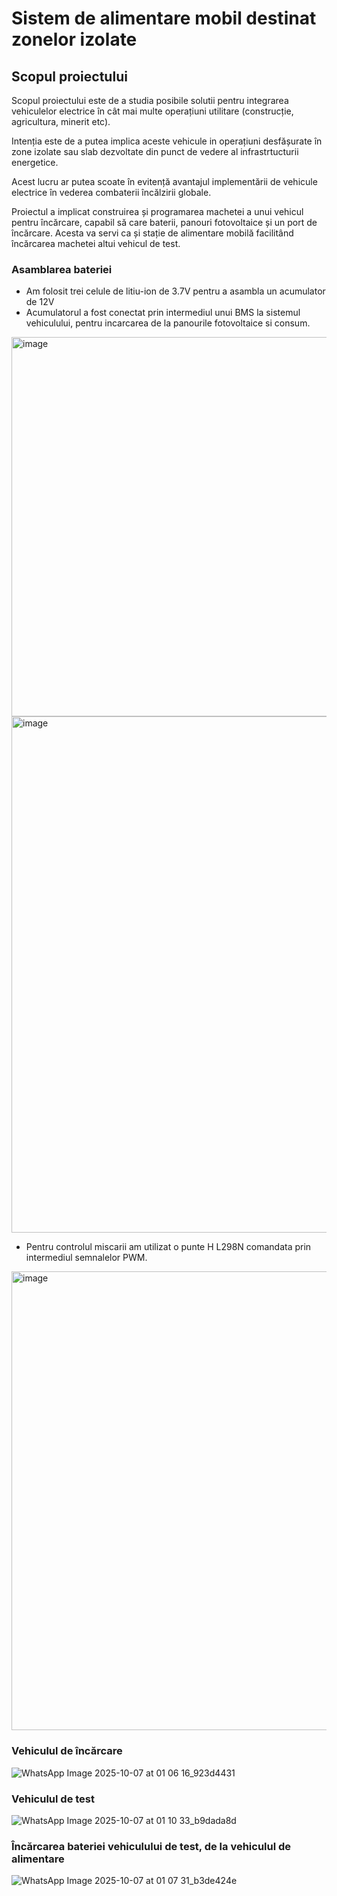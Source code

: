﻿# Sistem de alimentare mobil destinat zonelor izolate

## Scopul proiectului

Scopul proiectului este de a studia posibile solutii pentru integrarea vehiculelor electrice în cât mai multe operațiuni utilitare (construcție, agricultura, minerit etc).
  
Intenția este de a putea implica aceste vehicule in operațiuni desfășurate în zone izolate sau slab dezvoltate din punct de vedere al infrastrtucturii energetice.

Acest lucru ar putea scoate în evitență avantajul implementării de vehicule electrice în vederea combaterii încălzirii globale.

Proiectul a implicat construirea și programarea machetei a unui vehicul pentru încărcare, capabil să care baterii, panouri fotovoltaice și un port de încărcare. Acesta va servi ca și stație de alimentare mobilă facilitând încărcarea machetei altui vehicul de test.

### Asamblarea bateriei

* Am folosit trei celule de litiu-ion de 3.7V pentru a asambla un acumulator de 12V
* Acumulatorul a fost conectat prin intermediul unui BMS la sistemul vehiculului, pentru incarcarea de la panourile fotovoltaice si consum.
<img width="1027" height="607" alt="image" src="https://github.com/user-attachments/assets/ece71b26-ea17-4506-b23b-33bd1b9b13b9" />

<img width="1056" height="826" alt="image" src="https://github.com/user-attachments/assets/857e9b0c-52d6-492f-9360-b858572b7edb" />

* Pentru controlul miscarii am utilizat o punte H L298N comandata prin intermediul semnalelor PWM.

<img width="989" height="734" alt="image" src="https://github.com/user-attachments/assets/d3817dbc-f227-4f10-876c-45986b01c80a" />


### Vehiculul de încărcare
![WhatsApp Image 2025-10-07 at 01 06 16_923d4431](https://github.com/user-attachments/assets/4d7e7d23-a5a9-4fc7-97b5-e802a245a98e)

### Vehiculul de test
![WhatsApp Image 2025-10-07 at 01 10 33_b9dada8d](https://github.com/user-attachments/assets/706166ab-1139-43b9-9bf0-2e8f77d25b51)

### Încărcarea bateriei vehiculului de test, de la vehiculul de alimentare
![WhatsApp Image 2025-10-07 at 01 07 31_b3de424e](https://github.com/user-attachments/assets/7d719a23-547b-4d57-a0ef-accb63a7864d)






